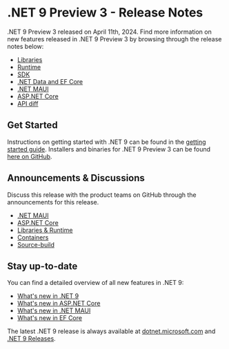 # .NET 9 Preview 3 - Release Notes

.NET 9 Preview 3 released on April 11th, 2024. Find more information on new features released in .NET 9 Preview 3 by browsing through the release notes below:

* [Libraries](libraries.md)
* [Runtime](./runtime.md)
* [SDK](./sdk.md)
* [.NET Data and EF Core](./efcoreanddata.md)
* [.NET MAUI](./dotnetmaui.md)
* [ASP.NET Core](./aspnetcore.md)
* [API diff](./api-diff/README.md)

## Get Started

Instructions on getting started with .NET 9 can be found in the [getting started guide](../../get-started.md). Installers and binaries for .NET 9 Preview 3 can be found [here on GitHub](./9.0.0-preview.3.md).

## Announcements & Discussions

Discuss this release with the product teams on GitHub through the announcements for this release.

* [.NET MAUI](https://github.com/dotnet/maui/discussions/21783)
* [ASP.NET Core](https://github.com/dotnet/aspnetcore/discussions/55086)
* [Libraries & Runtime](https://github.com/dotnet/runtime/discussions/100928)
* [Containers](https://github.com/dotnet/dotnet-docker/discussions/5351)
* [Source-build](https://github.com/dotnet/source-build/discussions/4320)

## Stay up-to-date

You can find a detailed overview of all new features in .NET 9:

* [What's new in .NET 9](https://learn.microsoft.com/dotnet/core/whats-new/dotnet-9/overview)
* [What's new in ASP.NET Core](https://learn.microsoft.com/aspnet/core/release-notes/aspnetcore-9.0)
* [What's new in .NET MAUI](https://learn.microsoft.com/dotnet/maui/whats-new/dotnet-9)
* [What's new in EF Core](https://learn.microsoft.com/ef/core/what-is-new/ef-core-9.0/whatsnew)

The latest .NET 9 release is always available at [dotnet.microsoft.com](https://dotnet.microsoft.com/download/dotnet/9.0) and [.NET 9 Releases](../../README.md).
